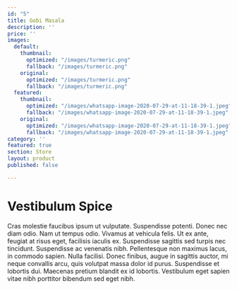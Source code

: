 ```yaml
---
id: "5"
title: Gobi Masala
description: ''
price: ''
images:
  default:
    thumbnail:
      optimized: "/images/turmeric.png"
      fallback: "/images/turmeric.png"
    original:
      optimized: "/images/turmeric.png"
      fallback: "/images/turmeric.png"
  featured:
    thumbnail:
      optimized: "/images/whatsapp-image-2020-07-29-at-11-18-39-1.jpeg"
      fallback: "/images/whatsapp-image-2020-07-29-at-11-18-39-1.jpeg"
    original:
      optimized: "/images/whatsapp-image-2020-07-29-at-11-18-39-1.jpeg"
      fallback: "/images/whatsapp-image-2020-07-29-at-11-18-39-1.jpeg"
category: ''
featured: true
section: Store
layout: product
published: false

---
```

# Vestibulum Spice

Cras molestie faucibus ipsum ut vulputate. Suspendisse potenti. Donec nec diam odio. Nam ut tempus odio. Vivamus at vehicula felis. Ut ex ante, feugiat at risus eget, facilisis iaculis ex. Suspendisse sagittis sed turpis nec tincidunt. Suspendisse ac venenatis nibh. Pellentesque non maximus lacus, in commodo sapien. Nulla facilisi. Donec finibus, augue in sagittis auctor, mi neque convallis arcu, quis volutpat massa dolor id purus. Suspendisse et lobortis dui. Maecenas pretium blandit ex id lobortis. Vestibulum eget sapien vitae nibh porttitor bibendum sed eget nibh.